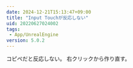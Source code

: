 ```yaml
---
date: 2024-12-21T15:13:47+09:00
title: "Input Touchが反応しない"
uid: 20220627024002
tags:
 - App/UnrealEngine
version: 5.0.2
---
```


コピペだと反応しない。
右クリックから作り直す。